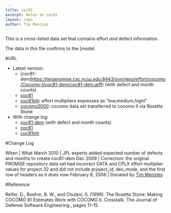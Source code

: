 ```yaml
---
title: coc81
excerpt: Notes on coc81
layout: repo
author: Tim Menzies
---
```



This is a cross-listed data set that contains effort _and_ defect information.

The data in this file confirms to the [model.

#URL

  * Latest version: 
    * [coc81-dem]https://terapromise.csc.ncsu.edu:8443/svn/repo/effort/cocomo/Cocomo-I/coc81-dem/coc81-dem.arff) (with defect and month counts) 
    * [coc81](https://terapromise.csc.ncsu.edu:8443/svn/repo/effort/cocomo/Cocomo-I/coc81/coc81.arff)
    * [coc81lnh](https://terapromise.csc.ncsu.edu:8443/svn/repo/effort/cocomo/Cocomo-I/coc81/coc81lnh.arff): effort multipliers expresses as "low,medium,hight"
    * [cocomo2000](https://terapromise.csc.ncsu.edu:8443/svn/repo/effort/cocomo/Cocomo-I/coc81/coc2000.csv): cocomo data set transferred to cocomo II via Rosetta Stone
  * With change log:
    * [coc81-dem](https://terapromise.csc.ncsu.edu:8443/svn/repo/effort/cocomo/Cocomo-I/coc81-dem) (with defect and month counts)
    * [coc81](https://terapromise.csc.ncsu.edu:8443/svn/repo/effort/cocomo/Cocomo-I/coc81)
    * [coc81lnh](https://terapromise.csc.ncsu.edu:8443/svn/repo/effort/cocomo/Cocomo-I/coc81)

#Change Log

When | What
March  2010 | JPL experts added expected number of defects and months to create coc81-dem
Dec 2009 | Correction: the original PROMISE repository data set had incorrect DATA and CPLX effort multiplier  values for project 32 and did not include prjoject_id, dev_mode, and the first row of headers as it does now 
February 8, 2006 | Donated by [Tim Menzies](TimMenzies)

#Reference

Reifer, D., Boehm, B. W., and Chulani, S. (1999). The Rosetta Stone: Making COCOMO 81 Estimates Work with COCOMO II. Crosstalk. The Journal of Defense Software Engineering., pages 11–15.